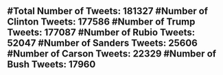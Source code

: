 #Total Number of Tweets: 181327 
#Number of Clinton Tweets: 177586
#Number of Trump Tweets: 177087
#Number of Rubio Tweets: 52047
#Number of Sanders Tweets: 25606
#Number of Carson Tweets: 22329
#Number of Bush Tweets: 17960
---
